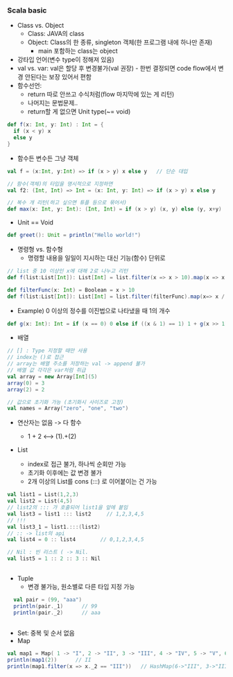 ### Scala basic
- Class vs. Object
  - Class: JAVA의 class
  - Object: Class의 한 종류, singleton 객체(한 프로그램 내에 하나만 존재)
    - main 포함하는 class는 object
- 강타입 언어(변수 type이 정해져 있음)
- val vs. var: val은 할당 후 변경불가(val 권장) - 한번 결정되면 code flow에서 변경 안된다는 보장 있어서 편함
- 함수선언:
  - return 따로 안쓰고 수식처럼(flow 마지막에 있는 게 리턴)
  - 나머지는 문법문제..
  - return할 게 없으면 Unit type(~= void)
```scala
def f(x: Int, y: Int) : Int = {
  if (x < y) x
  else y
}
```

- 함수든 변수든 그냥 객체
```scala
val f = (x:Int, y:Int) => if (x > y) x else y   // 단순 대입

// 함수(객체)의 타입을 명시적으로 지정하면
val f2: (Int, Int) => Int = (x: Int, y: Int) => if (x > y) x else y

// 복수 개 리턴(하고 싶으면 튜플 등으로 묶어서)
def max(x: Int, y: Int): (Int, Int) = if (x > y) (x, y) else (y, x+y)
```

- Unit == Void
```scala
def greet(): Unit = println("Hello world!")
```

- 명령형 vs. 함수형
  - 명령할 내용을 일일이 지시하는 대신 기능(함수) 단위로
```scala
// list 중 10 이상인 x에 대해 2로 나누고 리턴
def f(list:List[Int]): List[Int] = list.filter(x => x > 10).map(x => x / 2)

def filterFunc(x: Int) = Boolean = x > 10
def f(list:List[Int]): List[Int] = list.filter(filterFunc).map(x=> x / 2)
```

- Example) 0 이상의 정수를 이진법으로 나타냈을 때 1의 개수
```scala
def g(x: Int): Int = if (x == 0) 0 else if ((x & 1) == 1) 1 + g(x >> 1) else g(x >> 1)
```

- 배열
```scala
// [] : Type 지정할 때만 사용
// index는 ()로 접근
// array는 배열 주소를 저장하는 val -> append 불가
// 배열 값 각각은 var처럼 취급
val array = new Array[Int](5)
array(0) = 3
array(2) = 2

// 값으로 초기화 가능 (초기화시 사이즈로 고정)
val names = Array("zero", "one", "two")

```

- 연산자는 없음 -> 다 함수
  - 1 + 2  <-->  (1).+(2)

- List
  - index로 접근 불가, 하나씩 순회만 가능
  - 초기화 이후에는 값 변경 불가
  - 2개 이상의 List를 cons (:::) 로 이어붙이는 건 가능
```scala
val list1 = List(1,2,3)
val list2 = List(4,5)
// list2의 ::: 가 호출되어 list1을 앞에 붙임
val list3 = list1 ::: list2     // 1,2,3,4,5
// !!!
val list3_1 = list1.:::(list2)
// :: -> list의 api
val list4 = 0 :: list4        // 0,1,2,3,4,5

// Nil : 빈 리스트 ( -> Nil.
val list5 = 1 :: 2 :: 3 :: Nil
  
```

- Tuple
  - 변경 불가능, 원소별로 다른 타입 지정 가능
``` scala
  val pair = (99, "aaa")
  println(pair._1)      // 99
  println(pair._2)      // aaa
  
```
 
- Set: 중복 및 순서 없음
- Map
``` scala
val map1 = Map( 1 -> "I", 2 -> "II", 3 -> "III", 4 -> "IV", 5 -> "V", 6 -> "III")
println(map1(2))      // II
println(map1.filter(x => x._2 == "III"))   // HashMap(6->"III", 3->"III")
```  
 
